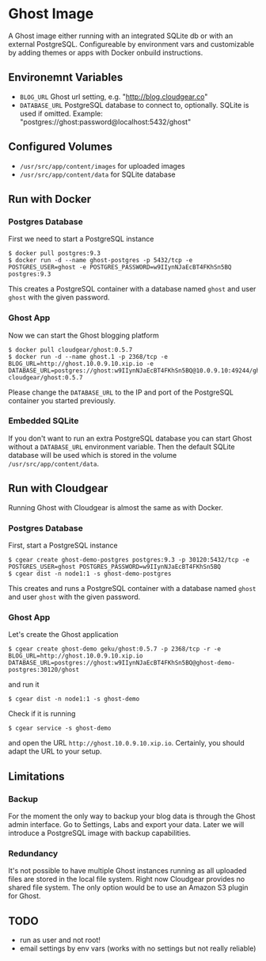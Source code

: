 # Ghost Image

A Ghost image either running with an integrated SQLite db or with an external PostgreSQL. Configureable by environment vars and customizable by adding themes or apps with Docker onbuild instructions.

## Environemnt Variables

* `BLOG_URL` Ghost url setting, e.g. "http://blog.cloudgear.co"
* `DATABASE_URL` PostgreSQL database to connect to, optionally. SQLite is used if omitted. Example: "postgres://ghost:password@localhost:5432/ghost"

## Configured Volumes

* `/usr/src/app/content/images` for uploaded images
* `/usr/src/app/content/data` for SQLite database


## Run with Docker

### Postgres Database

First we need to start a PostgreSQL instance

    $ docker pull postgres:9.3
    $ docker run -d --name ghost-postgres -p 5432/tcp -e POSTGRES_USER=ghost -e POSTGRES_PASSWORD=w9IIynNJaEcBT4FKhSn5BQ postgres:9.3

This creates a PostgreSQL container with a database named `ghost` and user `ghost` with the given password.

### Ghost App

Now we can start the Ghost blogging platform

    $ docker pull cloudgear/ghost:0.5.7
    $ docker run -d --name ghost.1 -p 2368/tcp -e BLOG_URL=http://ghost.10.0.9.10.xip.io -e DATABASE_URL=postgres://ghost:w9IIynNJaEcBT4FKhSn5BQ@10.0.9.10:49244/ghost cloudgear/ghost:0.5.7

Please change the `DATABASE_URL` to the IP and port of the PostgreSQL container you started previously.

### Embedded SQLite

If you don't want to run an extra PostgreSQL database you can start Ghost without a `DATABASE_URL` environment variable. Then the default SQLite database will be used which is stored in the volume `/usr/src/app/content/data`.


## Run with Cloudgear

Running Ghost with Cloudgear is almost the same as with Docker.

### Postgres Database

First, start a PostgreSQL instance

    $ cgear create ghost-demo-postgres postgres:9.3 -p 30120:5432/tcp -e POSTGRES_USER=ghost POSTGRES_PASSWORD=w9IIynNJaEcBT4FKhSn5BQ
    $ cgear dist -n node1:1 -s ghost-demo-postgres

This creates and runs a PostgreSQL container with a database named `ghost` and user `ghost` with the given password.

### Ghost App

Let's create the Ghost application

    $ cgear create ghost-demo geku/ghost:0.5.7 -p 2368/tcp -r -e BLOG_URL=http://ghost.10.0.9.10.xip.io DATABASE_URL=postgres://ghost:w9IIynNJaEcBT4FKhSn5BQ@ghost-demo-postgres:30120/ghost

and run it

    $ cgear dist -n node1:1 -s ghost-demo

Check if it is running

    $ cgear service -s ghost-demo

and open the URL `http://ghost.10.0.9.10.xip.io`. Certainly, you should adapt the URL to your setup.


## Limitations

### Backup

For the moment the only way to backup your blog data is through the Ghost admin interface. Go to Settings, Labs and export your data. Later we will introduce a PostgreSQL image with backup capabilities.

### Redundancy

It's not possible to have multiple Ghost instances running as all uploaded files are stored in the local file system. Right now Cloudgear provides no shared file system. The only option would be to use an Amazon S3 plugin for Ghost.


## TODO

* run as user and not root!
* email settings by env vars (works with no settings but not really reliable)
